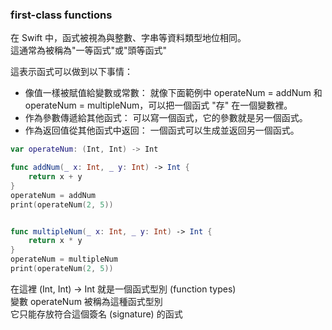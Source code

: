 ### first-class functions

在 Swift 中，函式被視為與整數、字串等資料類型地位相同。  
這通常為被稱為"一等函式"或"頭等函式"

這表示函式可以做到以下事情：
 - 像值一樣被賦值給變數或常數： 就像下面範例中 operateNum = addNum 和 operateNum = multipleNum，可以把一個函式 "存" 在一個變數裡。
 - 作為參數傳遞給其他函式： 可以寫一個函式，它的參數就是另一個函式。
 - 作為返回值從其他函式中返回： 一個函式可以生成並返回另一個函式。

```swift
var operateNum: (Int, Int) -> Int

func addNum(_ x: Int, _ y: Int) -> Int {
    return x + y
}
operateNum = addNum
print(operateNum(2, 5))


func multipleNum(_ x: Int, _ y: Int) -> Int {
    return x * y
}
operateNum = multipleNum
print(operateNum(2, 5))
```
在這裡 (Int, Int) -> Int 就是一個函式型別 (function types)     
變數 operateNum 被稱為這種函式型別  
它只能存放符合這個簽名 (signature) 的函式


